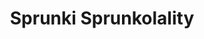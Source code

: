 ---
slug: sprunki-sprunkolality-2499
title: Sprunki Sprunkolality
description: "Sprunki Sprunkolality is an exciting online game. Play for free directly in your browser!"
icon: /images/popular_mods/Sprunki Sprunkolality.png
url: https://wowtbc.net/sprunkin/sprunkolality/index.html
previewImage: /images/popular_mods/Sprunki Sprunkolality.png
type: popular mods

# SEO配置
seo:
  title: "Sprunki Sprunkolality - Play Free Online Game | Fun Browser Games"
  description: "Sprunki Sprunkolality - Play this fun online game for free in your browser. No download required!"
  ogImage: "/images/popular_mods/Sprunki Sprunkolality.png"
  keywords: "sprunki-sprunkolality-2499, online game, browser game, free game, popular mods game, play online"

videoUrls:
  - https://www.youtube.com/embed/example1
  - https://www.youtube.com/embed/example2

whyPlay:
  title: "Why Play Sprunki Sprunkolality?"
  items:
    - "Immersive Gameplay: Sprunki Sprunkolality offers an engaging and immersive gaming experience that will keep you entertained for hours"
    - "Challenging Levels: Test your skills with increasingly difficult challenges and obstacles"
    - "Beautiful Graphics: Enjoy stunning visuals and smooth animations that bring the game world to life"
    - "Regular Updates: New content and features are added regularly to keep the game fresh and exciting"
    - "Free to Play: Experience all the fun without spending a penny"
    - "Community Features: Connect with other players, share strategies, and compete for high scores"
    - "Cross-Platform: Play on any device with a web browser, no downloads required"

features:
  title: "Key Features of Sprunki Sprunkolality"
  image: "/images/popular_mods/Sprunki Sprunkolality.png"
  items:
    - "Intuitive Controls: Easy to learn controls make Sprunki Sprunkolality accessible for players of all skill levels"
    - "Multiple Game Modes: Enjoy various gameplay options that provide different challenges and experiences"
    - "Character Customization: Personalize your gaming experience with unique characters and items"
    - "Achievement System: Complete special tasks to earn rewards and recognition"
    - "Leaderboards: Compete with players worldwide and see who can achieve the highest scores"

characteristics:
  title: "Game Characteristics"
  image: "/images/popular_mods/Sprunki Sprunkolality.png"
  items:
    - "Genre: Popular mods game with elements of strategy and skill"
    - "Difficulty: Suitable for both casual gamers and those seeking a challenge"
    - "Play Time: Quick sessions or extended gameplay, depending on your preference"
    - "Art Style: Vibrant and engaging visuals that enhance the gaming experience"
    - "Sound Design: Immersive audio that complements the gameplay perfectly"

info: "Sprunki Sprunkolality is an exciting online game that offers players a unique and engaging gaming experience. With its intuitive controls, stunning visuals, and challenging gameplay, Sprunki Sprunkolality provides hours of entertainment for players of all ages and skill levels. Whether you're looking for a quick gaming session during a break or an extended play session, Sprunki Sprunkolality delivers an immersive experience that will keep you coming back for more. The game features multiple levels of increasing difficulty, ensuring that players are constantly challenged as they progress. With regular updates adding new content and features, Sprunki Sprunkolality remains fresh and exciting, providing endless entertainment options for its growing community of players."

howToPlayIntro: "Welcome to Sprunki Sprunkolality! This guide will walk you through the basics and help you master the game. Whether you're a beginner or looking to improve your skills, these tips and instructions will enhance your gaming experience."

howToPlaySteps:
  - title: "Getting Started"
    description: "Begin your Sprunki Sprunkolality adventure by familiarizing yourself with the controls. Use your keyboard or mouse to navigate through the game interface. The tutorial will guide you through the basic mechanics and help you understand the objectives."
  - title: "Understanding the Objectives"
    description: "In Sprunki Sprunkolality, your main goal is to progress through levels by completing specific objectives. Each level presents unique challenges that require different strategies and approaches."
  - title: "Mastering the Controls"
    description: "Practice using the controls to improve your precision and reaction time. Sprunki Sprunkolality requires quick reflexes and strategic thinking to overcome obstacles and defeat opponents."
  - title: "Utilizing Power-ups"
    description: "Collect power-ups throughout the game to enhance your abilities and overcome difficult challenges. Each power-up offers unique advantages that can be crucial for success."
  - title: "Developing Strategies"
    description: "As you progress in Sprunki Sprunkolality, develop effective strategies for different scenarios. Analyze patterns, anticipate challenges, and adapt your approach to maximize your performance."

faq:
  title: "Frequently Asked Questions about Sprunki Sprunkolality"
  items:
    - question: "Is Sprunki Sprunkolality free to play?"
      answer: "Yes, Sprunki Sprunkolality is completely free to play directly in your web browser. No downloads or purchases are required to enjoy the full game experience."
    - question: "Can I play Sprunki Sprunkolality on mobile devices?"
      answer: "Yes, Sprunki Sprunkolality is optimized for both desktop and mobile play. You can enjoy the game on any device with a web browser and internet connection."
    - question: "Are there any in-game purchases?"
      answer: "While Sprunki Sprunkolality is free to play, there may be optional in-game purchases available for cosmetic items or additional features that don't affect core gameplay."
    - question: "How often is Sprunki Sprunkolality updated?"
      answer: "The developers regularly update Sprunki Sprunkolality with new content, features, and improvements based on player feedback and game performance."
    - question: "Can I play Sprunki Sprunkolality offline?"
      answer: "Currently, Sprunki Sprunkolality requires an internet connection to play as it's a browser-based online game."
    - question: "Is Sprunki Sprunkolality suitable for children?"
      answer: "Yes, Sprunki Sprunkolality is designed to be family-friendly and suitable for players of all ages."
    - question: "How do I report bugs or issues?"
      answer: "If you encounter any problems while playing Sprunki Sprunkolality, you can report them through the game's support page or contact the developers directly through their website."
    - question: "Still Have Questions?"
      answer: "If you have additional questions about Sprunki Sprunkolality that aren't covered in this FAQ, please visit our support center or contact our customer service team for assistance."
---